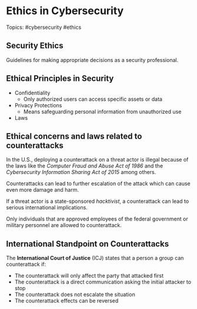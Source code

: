 # Ethics in Cybersecurity

Topics: #cybersecurity #ethics

## Security Ethics

Guidelines for making appropriate decisions as a security professional.

## Ethical Principles in Security

- Confidentiality
	- Only authorized users can access specific assets or data
- Privacy Protections
	- Means safeguarding personal information from unauthorized use
- Laws

## Ethical concerns and laws related to counterattacks

In the U.S., deploying a counterattack on a threat actor is illegal because of the laws like the *Computer Fraud and Abuse Act of 1986* and the *Cybersecurity Information Sharing Act of 2015* among others.

Counterattacks can lead to further escalation of the attack which can cause even more damage and harm.

If a threat actor is a state-sponsored *hacktivist*, a counterattack can lead to serious international implications.

Only individuals that are approved employees of the federal government or military personnel are allowed to counterattack.

## International Standpoint on Counterattacks

The **International Court of Justice** (ICJ) states that a person a group can counterattack if:

- The counterattack will only affect the party that attacked first
- The counterattack is a direct communication asking the initial attacker to stop
- The counterattack does not escalate the situation
- The counterattack effects can be reversed

